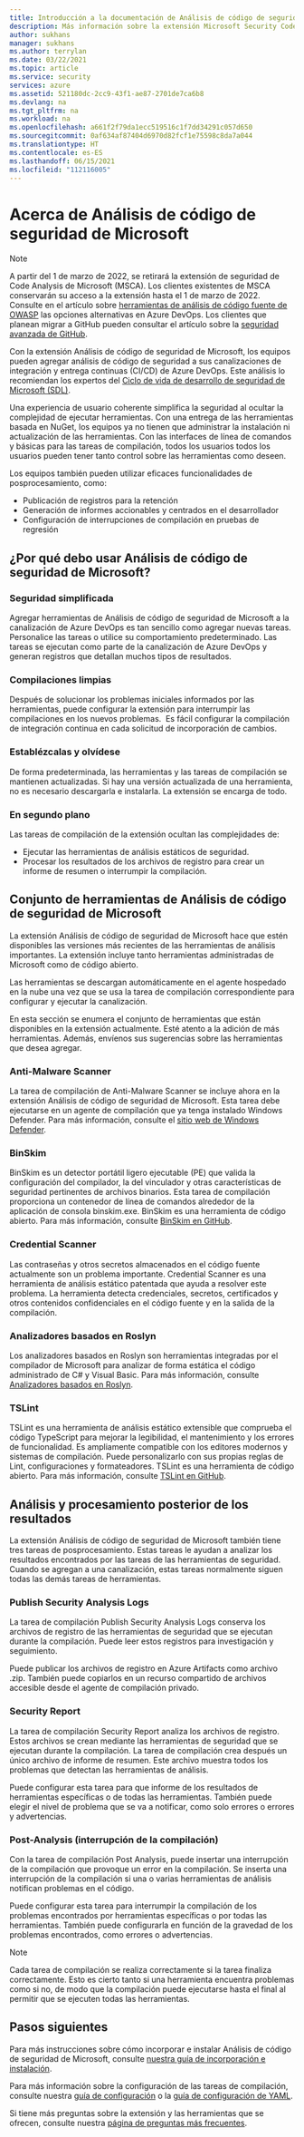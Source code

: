```yaml
---
title: Introducción a la documentación de Análisis de código de seguridad de Microsoft
description: Más información sobre la extensión Microsoft Security Code Analysis. Con esta extensión, puede agregar análisis de código de seguridad a las canalizaciones de integración y entrega continuas (CI/CD) de Azure DevOps.
author: sukhans
manager: sukhans
ms.author: terrylan
ms.date: 03/22/2021
ms.topic: article
ms.service: security
services: azure
ms.assetid: 521180dc-2cc9-43f1-ae87-2701de7ca6b8
ms.devlang: na
ms.tgt_pltfrm: na
ms.workload: na
ms.openlocfilehash: a661f2f79da1ecc519516c1f7dd34291c057d650
ms.sourcegitcommit: 0af634af87404d6970d82fcf1e75598c8da7a044
ms.translationtype: HT
ms.contentlocale: es-ES
ms.lasthandoff: 06/15/2021
ms.locfileid: "112116005"
---
```

# <a name="about-microsoft-security-code-analysis"></a>Acerca de Análisis de código de seguridad de Microsoft

> [!Note]
> A partir del 1 de marzo de 2022, se retirará la extensión de seguridad de Code Analysis de Microsoft (MSCA). Los clientes existentes de MSCA conservarán su acceso a la extensión hasta el 1 de marzo de 2022. Consulte en el artículo sobre [herramientas de análisis de código fuente de OWASP](https://owasp.org/www-community/Source_Code_Analysis_Tools) las opciones alternativas en Azure DevOps. Los clientes que planean migrar a GitHub pueden consultar el artículo sobre la [seguridad avanzada de GitHub](https://docs.github.com/github/getting-started-with-github/about-github-advanced-security).

Con la extensión Análisis de código de seguridad de Microsoft, los equipos pueden agregar análisis de código de seguridad a sus canalizaciones de integración y entrega continuas (CI/CD) de Azure DevOps. Este análisis lo recomiendan los expertos del [Ciclo de vida de desarrollo de seguridad de Microsoft (SDL)](https://www.microsoft.com/securityengineering/sdl/practices).

Una experiencia de usuario coherente simplifica la seguridad al ocultar la complejidad de ejecutar herramientas. Con una entrega de las herramientas basada en NuGet, los equipos ya no tienen que administrar la instalación ni actualización de las herramientas. Con las interfaces de línea de comandos y básicas para las tareas de compilación, todos los usuarios todos los usuarios pueden tener tanto control sobre las herramientas como deseen.

Los equipos también pueden utilizar eficaces funcionalidades de posprocesamiento, como:

- Publicación de registros para la retención
- Generación de informes accionables y centrados en el desarrollador
- Configuración de interrupciones de compilación en pruebas de regresión

## <a name="why-should-i-use-microsoft-security-code-analysis"></a>¿Por qué debo usar Análisis de código de seguridad de Microsoft?

### <a name="security-simplified"></a>Seguridad simplificada

Agregar herramientas de Análisis de código de seguridad de Microsoft a la canalización de Azure DevOps es tan sencillo como agregar nuevas tareas. Personalice las tareas o utilice su comportamiento predeterminado. Las tareas se ejecutan como parte de la canalización de Azure DevOps y generan registros que detallan muchos tipos de resultados.

### <a name="clean-builds"></a>Compilaciones limpias

Después de solucionar los problemas iniciales informados por las herramientas, puede configurar la extensión para interrumpir las compilaciones en los nuevos problemas.  Es fácil configurar la compilación de integración continua en cada solicitud de incorporación de cambios.

### <a name="set-it-and-forget-it"></a>Establézcalas y olvídese

De forma predeterminada, las herramientas y las tareas de compilación se mantienen actualizadas. Si hay una versión actualizada de una herramienta, no es necesario descargarla e instalarla. La extensión se encarga de todo.

### <a name="under-the-hood"></a>En segundo plano

Las tareas de compilación de la extensión ocultan las complejidades de:
  - Ejecutar las herramientas de análisis estáticos de seguridad.
  - Procesar los resultados de los archivos de registro para crear un informe de resumen o interrumpir la compilación.

## <a name="microsoft-security-code-analysis-tool-set"></a>Conjunto de herramientas de Análisis de código de seguridad de Microsoft

La extensión Análisis de código de seguridad de Microsoft hace que estén disponibles las versiones más recientes de las herramientas de análisis importantes. La extensión incluye tanto herramientas administradas de Microsoft como de código abierto.

Las herramientas se descargan automáticamente en el agente hospedado en la nube una vez que se usa la tarea de compilación correspondiente para configurar y ejecutar la canalización.

En esta sección se enumera el conjunto de herramientas que están disponibles en la extensión actualmente. Esté atento a la adición de más herramientas. Además, envíenos sus sugerencias sobre las herramientas que desea agregar.

### <a name="anti-malware-scanner"></a>Anti-Malware Scanner

La tarea de compilación de Anti-Malware Scanner se incluye ahora en la extensión Análisis de código de seguridad de Microsoft. Esta tarea debe ejecutarse en un agente de compilación que ya tenga instalado Windows Defender. Para más información, consulte el [sitio web de Windows Defender](https://aka.ms/defender).

### <a name="binskim"></a>BinSkim

BinSkim es un detector portátil ligero ejecutable (PE) que valida la configuración del compilador, la del vinculador y otras características de seguridad pertinentes de archivos binarios. Esta tarea de compilación proporciona un contenedor de línea de comandos alrededor de la aplicación de consola binskim.exe. BinSkim es una herramienta de código abierto. Para más información, consulte [BinSkim en GitHub](https://github.com/Microsoft/binskim).

### <a name="credential-scanner"></a>Credential Scanner

Las contraseñas y otros secretos almacenados en el código fuente actualmente son un problema importante. Credential Scanner es una herramienta de análisis estático patentada que ayuda a resolver este problema. La herramienta detecta credenciales, secretos, certificados y otros contenidos confidenciales en el código fuente y en la salida de la compilación.

### <a name="roslyn-analyzers"></a>Analizadores basados en Roslyn

Los analizadores basados en Roslyn son herramientas integradas por el compilador de Microsoft para analizar de forma estática el código administrado de C# y Visual Basic. Para más información, consulte [Analizadores basados en Roslyn](/dotnet/fundamentals/code-analysis/quality-rules/security-warnings).

### <a name="tslint"></a>TSLint

TSLint es una herramienta de análisis estático extensible que comprueba el código TypeScript para mejorar la legibilidad, el mantenimiento y los errores de funcionalidad. Es ampliamente compatible con los editores modernos y sistemas de compilación. Puede personalizarlo con sus propias reglas de Lint, configuraciones y formateadores. TSLint es una herramienta de código abierto. Para más información, consulte [TSLint en GitHub](https://github.com/palantir/tslint).

## <a name="analysis-and-post-processing-of-results"></a>Análisis y procesamiento posterior de los resultados

La extensión Análisis de código de seguridad de Microsoft también tiene tres tareas de posprocesamiento. Estas tareas le ayudan a analizar los resultados encontrados por las tareas de las herramientas de seguridad. Cuando se agregan a una canalización, estas tareas normalmente siguen todas las demás tareas de herramientas.

### <a name="publish-security-analysis-logs"></a>Publish Security Analysis Logs

La tarea de compilación Publish Security Analysis Logs conserva los archivos de registro de las herramientas de seguridad que se ejecutan durante la compilación. Puede leer estos registros para investigación y seguimiento.

Puede publicar los archivos de registro en Azure Artifacts como archivo .zip. También puede copiarlos en un recurso compartido de archivos accesible desde el agente de compilación privado.

### <a name="security-report"></a>Security Report

La tarea de compilación Security Report analiza los archivos de registro. Estos archivos se crean mediante las herramientas de seguridad que se ejecutan durante la compilación. La tarea de compilación crea después un único archivo de informe de resumen. Este archivo muestra todos los problemas que detectan las herramientas de análisis.

Puede configurar esta tarea para que informe de los resultados de herramientas específicas o de todas las herramientas. También puede elegir el nivel de problema que se va a notificar, como solo errores o errores y advertencias.

### <a name="post-analysis-build-break"></a>Post-Analysis (interrupción de la compilación)

Con la tarea de compilación Post Analysis, puede insertar una interrupción de la compilación que provoque un error en la compilación. Se inserta una interrupción de la compilación si una o varias herramientas de análisis notifican problemas en el código.

Puede configurar esta tarea para interrumpir la compilación de los problemas encontrados por herramientas específicas o por todas las herramientas. También puede configurarla en función de la gravedad de los problemas encontrados, como errores o advertencias.

>[!NOTE]
>Cada tarea de compilación se realiza correctamente si la tarea finaliza correctamente. Esto es cierto tanto si una herramienta encuentra problemas como si no, de modo que la compilación puede ejecutarse hasta el final al permitir que se ejecuten todas las herramientas.

## <a name="next-steps"></a>Pasos siguientes

Para más instrucciones sobre cómo incorporar e instalar Análisis de código de seguridad de Microsoft, consulte [nuestra guía de incorporación e instalación](security-code-analysis-onboard.md).

Para más información sobre la configuración de las tareas de compilación, consulte nuestra [guía de configuración](security-code-analysis-customize.md) o la [guía de configuración de YAML](yaml-configuration.md).

Si tiene más preguntas sobre la extensión y las herramientas que se ofrecen, consulte nuestra [página de preguntas más frecuentes](security-code-analysis-faq.yml).